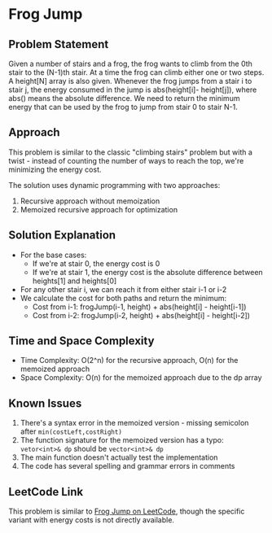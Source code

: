 # Frog Jump

## Problem Statement
Given a number of stairs and a frog, the frog wants to climb from the 0th stair to the (N-1)th stair. At a time the frog can climb either one or two steps. A height[N] array is also given. Whenever the frog jumps from a stair i to stair j, the energy consumed in the jump is abs(height[i]- height[j]), where abs() means the absolute difference. We need to return the minimum energy that can be used by the frog to jump from stair 0 to stair N-1.

## Approach
This problem is similar to the classic "climbing stairs" problem but with a twist - instead of counting the number of ways to reach the top, we're minimizing the energy cost.

The solution uses dynamic programming with two approaches:
1. Recursive approach without memoization
2. Memoized recursive approach for optimization

## Solution Explanation
- For the base cases:
  - If we're at stair 0, the energy cost is 0
  - If we're at stair 1, the energy cost is the absolute difference between heights[1] and heights[0]
- For any other stair i, we can reach it from either stair i-1 or i-2
- We calculate the cost for both paths and return the minimum:
  - Cost from i-1: frogJump(i-1, height) + abs(height[i] - height[i-1])
  - Cost from i-2: frogJump(i-2, height) + abs(height[i] - height[i-2])

## Time and Space Complexity
- Time Complexity: O(2^n) for the recursive approach, O(n) for the memoized approach
- Space Complexity: O(n) for the memoized approach due to the dp array

## Known Issues
1. There's a syntax error in the memoized version - missing semicolon after `min(costLeft,costRight)`
2. The function signature for the memoized version has a typo: `vetor<int>& dp` should be `vector<int>& dp`
3. The main function doesn't actually test the implementation
4. The code has several spelling and grammar errors in comments

## LeetCode Link
This problem is similar to [Frog Jump on LeetCode](https://leetcode.com/problems/frog-jump/), though the specific variant with energy costs is not directly available.